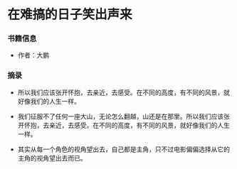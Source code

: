 # 在难搞的日子笑出声来

### 书籍信息

- 作者：大鹏


### 摘录

- 所以我们应该张开怀抱，去亲近，去感受。在不同的高度，有不同的风景，就好像我们的人生一样。

- 我们征服不了任何一座大山，无论怎么翻越，山还是在那里。所以我们应该张开怀抱，去亲近，去感受。在不同的高度，有不同的风景，就好像我们的人生一样。

- 其实从每一个角色的视角望出去，自己都是主角，只不过电影偏偏选择从它的主角的视角望出去而已。
